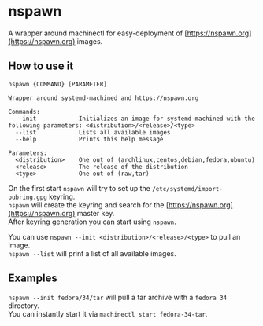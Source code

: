 # nspawn
A wrapper around machinectl for easy-deployment of [https://nspawn.org](https://nspawn.org) images.

## How to use it
```
nspawn {COMMAND} [PARAMETER]

Wrapper around systemd-machined and https://nspawn.org

Commands:
  --init          	Initializes an image for systemd-machined with the following parameters: <distribution>/<release>/<type>
  --list          	Lists all available images
  --help          	Prints this help message

Parameters:
  <distribution>	One out of (archlinux,centos,debian,fedora,ubuntu)
  <release>     	The release of the distribution
  <type>        	One out of (raw,tar)
```

On the first start `nspawn` will try to set up the `/etc/systemd/import-pubring.gpg` keyring.  
`nspawn` will create the keyring and search for the [https://nspawn.org](https://nspawn.org) master key.  
After keyring generation you can start using `nspawn`.

You can use `nspawn --init <distribution>/<release>/<type>` to pull an image.  
`nspawn --list` will print a list of all available images.

## Examples

`nspawn --init fedora/34/tar` will pull a tar archive with a `fedora 34` directory.  
You can instantly start it via `machinectl start fedora-34-tar`.
